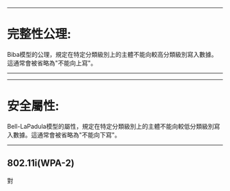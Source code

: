 ***
完整性公理:
=
Biba模型的公理，規定在特定分類級別上的主體不能向較高分類級別寫入數據。這通常會被省略為"不能向上寫"。
***
***
安全屬性:
=
Bell-LaPadula模型的屬性，規定在特定分類級別上的主體不能向較低分類級別寫入數據。這通常會被省略為"不能向下寫"。
***

802.11i(WPA-2)
-
對
